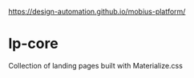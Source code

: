 https://design-automation.github.io/mobius-platform/

# lp-core
Collection of landing pages built with Materialize.css
